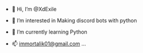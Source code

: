 - 👋 Hi, I’m @XdExile
- 👀 I’m interested in Making discord bots with python
- 🌱 I’m currently learning Python

- 📫 immortalik01@gmail.com ...

<!---
XdExile/XdExile is a ✨ special ✨ repository because its `README.md` (this file) appears on your GitHub profile.
You can click the Preview link to take a look at your changes.
--->
